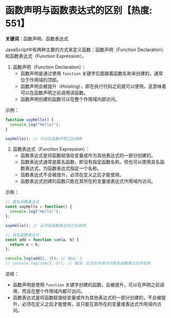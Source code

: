 # 函数声明与函数表达式的区别【热度: 551】

**关键词**：函数声明、函数表达式

JavaScript中有两种主要的方式来定义函数：函数声明（Function Declaration）和函数表达式（Function Expression）。

1. 函数声明（Function Declaration）：
    - 函数声明是通过使用 `function` 关键字后面跟着函数名称来创建的，通常位于作用域的顶部。
    - 函数声明会被提升（Hoisting），即在执行代码之前就可以使用。这意味着可以在函数声明之前调用该函数。
    - 函数声明创建的函数可以在整个作用域内部访问。

示例：

```javascript
function sayHello() {
  console.log("Hello!");
}

sayHello(); // 可以在函数声明之后调用
```

2. 函数表达式（Function Expression）：
    - 函数表达式是将函数赋值给变量或作为其他表达式的一部分创建的。
    - 函数表达式通常是匿名函数，即没有指定函数名称。但也可以使用具名函数表达式，为函数表达式指定一个名称。
    - 函数表达式不会被提升，必须在定义之后才能使用。
    - 函数表达式创建的函数只能在其所在的变量或表达式作用域内访问。

示例：

```javascript
// 匿名函数表达式
const sayHello = function() {
  console.log("Hello!");
};

sayHello(); // 必须在函数表达式之后调用

// 具名函数表达式
const add = function sum(a, b) {
  return a + b;
};

console.log(add(2, 3)); // 输出: 5
// console.log(sum(2, 3)); // 错误，无法在外部访问具名函数表达式的名称
```

总结：

- 函数声明是使用 `function` 关键字创建的函数，会被提升，可以在声明之前调用，而且在整个作用域内都可访问。
- 函数表达式是将函数赋值给变量或作为其他表达式的一部分创建的，不会被提升，必须在定义之后才能使用，且只能在其所在的变量或表达式作用域内访问。